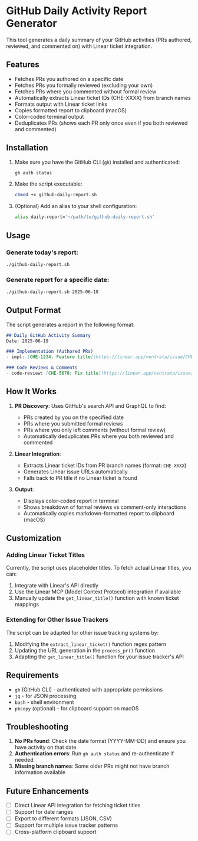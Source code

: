 # GitHub Daily Activity Report Generator

This tool generates a daily summary of your GitHub activities (PRs authored, reviewed, and commented on) with Linear ticket integration.

## Features

- Fetches PRs you authored on a specific date
- Fetches PRs you formally reviewed (excluding your own)
- Fetches PRs where you commented without formal review
- Automatically extracts Linear ticket IDs (CHE-XXXX) from branch names
- Formats output with Linear ticket links
- Copies formatted report to clipboard (macOS)
- Color-coded terminal output
- Deduplicates PRs (shows each PR only once even if you both reviewed and commented)

## Installation

1. Make sure you have the GitHub CLI (`gh`) installed and authenticated:
   ```bash
   gh auth status
   ```

2. Make the script executable:
   ```bash
   chmod +x github-daily-report.sh
   ```

3. (Optional) Add an alias to your shell configuration:
   ```bash
   alias daily-report='~/path/to/github-daily-report.sh'
   ```

## Usage

### Generate today's report:
```bash
./github-daily-report.sh
```

### Generate report for a specific date:
```bash
./github-daily-report.sh 2025-06-18
```

## Output Format

The script generates a report in the following format:

```markdown
## Daily GitHub Activity Summary
Date: 2025-06-19

### Implementation (Authored PRs)
- impl: [CHE-1234: Feature title](https://linear.app/ventrata/issue/CHE-1234)

### Code Reviews & Comments
- code-review: [CHE-5678: Fix title](https://linear.app/ventrata/issue/CHE-5678)
```

## How It Works

1. **PR Discovery**: Uses GitHub's search API and GraphQL to find:
   - PRs created by you on the specified date
   - PRs where you submitted formal reviews
   - PRs where you only left comments (without formal review)
   - Automatically deduplicates PRs where you both reviewed and commented

2. **Linear Integration**: 
   - Extracts Linear ticket IDs from PR branch names (format: `CHE-XXXX`)
   - Generates Linear issue URLs automatically
   - Falls back to PR title if no Linear ticket is found

3. **Output**:
   - Displays color-coded report in terminal
   - Shows breakdown of formal reviews vs comment-only interactions
   - Automatically copies markdown-formatted report to clipboard (macOS)

## Customization

### Adding Linear Ticket Titles

Currently, the script uses placeholder titles. To fetch actual Linear titles, you can:

1. Integrate with Linear's API directly
2. Use the Linear MCP (Model Context Protocol) integration if available
3. Manually update the `get_linear_title()` function with known ticket mappings

### Extending for Other Issue Trackers

The script can be adapted for other issue tracking systems by:
1. Modifying the `extract_linear_ticket()` function regex pattern
2. Updating the URL generation in the `process_pr()` function
3. Adapting the `get_linear_title()` function for your issue tracker's API

## Requirements

- `gh` (GitHub CLI) - authenticated with appropriate permissions
- `jq` - for JSON processing
- `bash` - shell environment
- `pbcopy` (optional) - for clipboard support on macOS

## Troubleshooting

1. **No PRs found**: Check the date format (YYYY-MM-DD) and ensure you have activity on that date
2. **Authentication errors**: Run `gh auth status` and re-authenticate if needed
3. **Missing branch names**: Some older PRs might not have branch information available

## Future Enhancements

- [ ] Direct Linear API integration for fetching ticket titles
- [ ] Support for date ranges
- [ ] Export to different formats (JSON, CSV)
- [ ] Support for multiple issue tracker patterns
- [ ] Cross-platform clipboard support